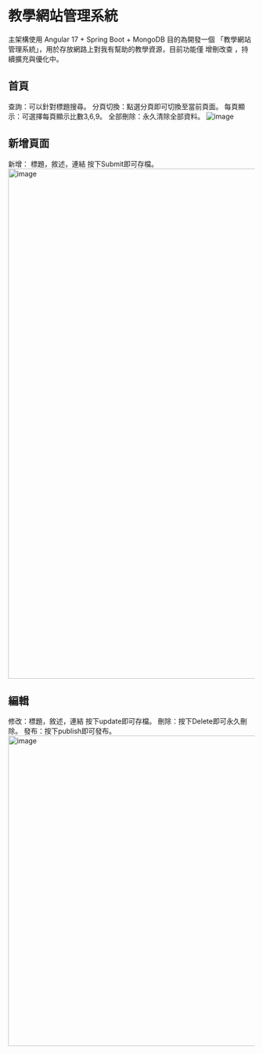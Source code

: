 # 教學網站管理系統
主架構使用 Angular 17 + Spring Boot + MongoDB 
目的為開發一個 「教學網站管理系統」，用於存放網路上對我有幫助的教學資源，目前功能僅 增刪改查 ，持續擴充與優化中。

## 首頁
查詢：可以針對標題搜尋。
分頁切換：點選分頁即可切換至當前頁面。
每頁顯示：可選擇每頁顯示比數3,6,9。
全部刪除：永久清除全部資料。
![image](https://github.com/user-attachments/assets/647c5b6c-12b0-4d77-9c25-56fa9ec53616)

## 新增頁面
新增： 標題，敘述，連結 按下Submit即可存檔。
<img width="1040" alt="image" src="https://github.com/user-attachments/assets/ff6e0194-1338-4564-b8dc-035309e629be" />

## 編輯
修改：標題，敘述，連結 按下update即可存檔。
刪除：按下Delete即可永久刪除。
發布：按下publish即可發布。
<img width="633" alt="image" src="https://github.com/user-attachments/assets/9c4a69e0-73ac-423d-99b0-725a82727a22" />
